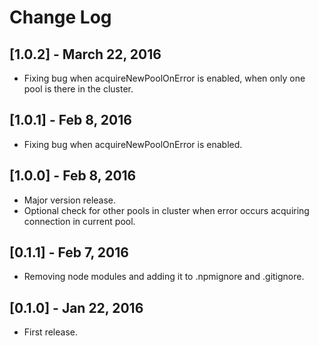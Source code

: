 # Change Log

## [1.0.2] - March 22, 2016
* Fixing bug when acquireNewPoolOnError is enabled, when only one pool is there in the cluster.

## [1.0.1] - Feb 8, 2016
* Fixing bug when acquireNewPoolOnError is enabled.

## [1.0.0] - Feb 8, 2016
* Major version release.
* Optional check for other pools in cluster when error occurs acquiring connection in current pool.

## [0.1.1] - Feb 7, 2016

* Removing node modules and adding it to .npmignore and .gitignore.

## [0.1.0] - Jan 22, 2016

* First release.

